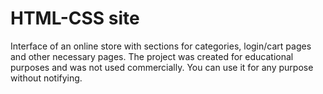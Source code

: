 # HTML-CSS site
Interface of an online store with sections for categories, login/cart pages and other necessary pages.
The project was created for educational purposes and was not used commercially.
You can use it for any purpose without notifying.
